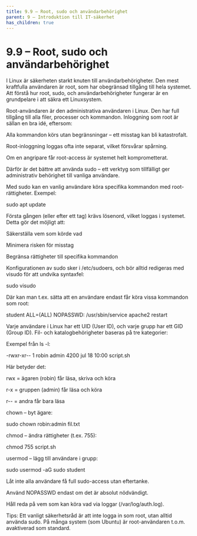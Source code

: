 ```yaml
---
title: 9.9 – Root, sudo och användarbehörighet
parent: 9 – Introduktion till IT-säkerhet
has_children: true
---
```

# 9.9 – Root, sudo och användarbehörighet

I Linux är säkerheten starkt knuten till användarbehörigheter. Den mest kraftfulla användaren är root, som har obegränsad tillgång till hela systemet. Att förstå hur root, sudo, och användarbehörigheter fungerar är en grundpelare i att säkra ett Linuxsystem.

Root-användaren är den administrativa användaren i Linux. Den har full tillgång till alla filer, processer och kommandon. Inloggning som root är sällan en bra idé, eftersom:

Alla kommandon körs utan begränsningar – ett misstag kan bli katastrofalt.

Root-inloggning loggas ofta inte separat, vilket försvårar spårning.

Om en angripare får root-access är systemet helt komprometterat.

Därför är det bättre att använda sudo – ett verktyg som tillfälligt ger administrativ behörighet till vanliga användare.

Med sudo kan en vanlig användare köra specifika kommandon med root-rättigheter. Exempel:

sudo apt update

Första gången (eller efter ett tag) krävs lösenord, vilket loggas i systemet. Detta gör det möjligt att:

Säkerställa vem som körde vad

Minimera risken för misstag

Begränsa rättigheter till specifika kommandon

Konfigurationen av sudo sker i /etc/sudoers, och bör alltid redigeras med visudo för att undvika syntaxfel:

sudo visudo

Där kan man t.ex. sätta att en användare endast får köra vissa kommandon som root:

student ALL=(ALL) NOPASSWD: /usr/sbin/service apache2 restart

Varje användare i Linux har ett UID (User ID), och varje grupp har ett GID (Group ID). Fil- och katalogbehörigheter baseras på tre kategorier:

Exempel från ls -l:

-rwxr-xr-- 1 robin admin  4200 jul 18 10:00 script.sh

Här betyder det:

rwx = ägaren (robin) får läsa, skriva och köra

r-x = gruppen (admin) får läsa och köra

r-- = andra får bara läsa

chown – byt ägare:

sudo chown robin:admin fil.txt

chmod – ändra rättigheter (t.ex. 755):

chmod 755 script.sh

usermod – lägg till användare i grupp:

sudo usermod -aG sudo student

Låt inte alla användare få full sudo-access utan eftertanke.

Använd NOPASSWD endast om det är absolut nödvändigt.

Håll reda på vem som kan köra vad via loggar (/var/log/auth.log).

Tips: Ett vanligt säkerhetsråd är att inte logga in som root, utan alltid använda sudo. På många system (som Ubuntu) är root-användaren t.o.m. avaktiverad som standard.

